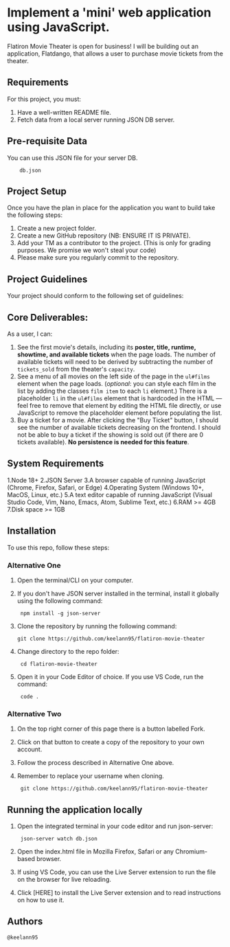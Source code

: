 # Implement a 'mini' web application using JavaScript.
Flatiron Movie Theater is open for business! I will be building out an application, Flatdango, that allows a user to purchase movie tickets from the theater.

## Requirements
For this project, you must:

1. Have a well-written README file.
2. Fetch data from a local server running JSON DB server.

## Pre-requisite Data
You can use this JSON file for your server DB.

        db.json

## Project Setup
Once you have the plan in place for the application you want to build take the following steps:

1. Create a new project folder.
2. Create a new GitHub repository (NB: ENSURE IT IS PRIVATE).
3. Add your TM as a contributor to the project. (This is only for grading purposes. We promise we won't steal your code)
5. Please make sure you regularly commit to the repository.

## Project Guidelines
Your project should conform to the following set of guidelines:

 ## Core Deliverables:
As a user, I can:

1. See the first movie's details, including its **poster, title, runtime, showtime, and available tickets** when the page loads. The number of available tickets will need to be derived by subtracting the number of `tickets_sold` from the theater's `capacity`.
2. See a menu of all movies on the left side of the page in the `ul#films` element when the page loads. (_optional_: you can style each film in the list by adding the classes `film item` to each `li` element.) There is a placeholder `li` in the `ul#films` element that is hardcoded in the HTML — feel free to remove that element by editing the HTML file directly, or use JavaScript to remove the placeholder element before populating the list.
3. Buy a ticket for a movie. After clicking the "Buy Ticket" button, I should see the number of available tickets decreasing on the frontend. I should not be able to buy a ticket if the showing is sold out (if there are 0 tickets available). **No persistence is needed for this feature**.

## System Requirements
1.Node 18+
2.JSON Server
3.A browser capable of running JavaScript (Chrome, Firefox, Safari, or Edge)
4.Operating System (Windows 10+, MacOS, Linux, etc.)
5.A text editor capable of running JavaScript (Visual Studio Code, Vim, Nano, Emacs, Atom, Sublime Text, etc.)
6.RAM >= 4GB
7.Disk space >= 1GB

## Installation
To use this repo, follow these steps:

### Alternative One
1. Open the terminal/CLI on your computer.

2. If you don't have JSON server installed in the terminal, install it globally using the following command:

        npm install -g json-server  

3. Clone the repository by running the following command:

       git clone https://github.com/keelann95/flatiron-movie-theater 

4. Change directory to the repo folder:

        cd flatiron-movie-theater 

5. Open it in your Code Editor of choice. If you use VS Code, run the command:

        code .


### Alternative Two
1. On the top right corner of this page there is a button labelled Fork.

2. Click on that button to create a copy of the repository to your own account.

3. Follow the process described in Alternative One above.

4. Remember to replace your username when cloning.

        git clone https://github.com/keelann95/flatiron-movie-theater 

## Running the application locally
1. Open the integrated terminal in your code editor and run json-server:

        json-server watch db.json

2. Open the index.html file in Mozilla Firefox, Safari or any Chromium-based browser.

3. If using VS Code, you can use the Live Server extension to run the file on the browser for live reloading.
4. Click [HERE] to install the Live Server extension and to read instructions on how to use it.  

## Authors
    @keelann95